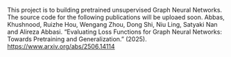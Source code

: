 This project is to building pretrained unsupervised Graph Neural Networks.
The source code for the following publications will be uploaed soon.
Abbas, Khushnood, Ruizhe Hou, Wengang Zhou, Dong Shi, Niu Ling, Satyaki Nan and Alireza Abbasi. “Evaluating Loss Functions for Graph Neural Networks: Towards Pretraining and Generalization.” (2025). https://www.arxiv.org/abs/2506.14114  
